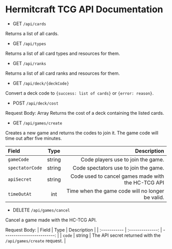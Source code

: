 # Hermitcraft TCG API Documentation

- GET `/api/cards`

Returns a list of all cards.

- GET `/api/types`

Returns a list of all card types and resources for them.

- GET `/api/ranks`

Returns a list of all card ranks and resources for them.

- GET `/api/deck/{deckCode}`

Convert a deck code to `{success: list of cards}` or `{error: reason}`.

- POST `/api/deck/cost`

Request Body: Array<hermit id as string>
Returns the cost of a deck containing the listed cards.

- GET `/api/games/create`

Creates a new game and returns the codes to join it. The game code will time out after five minutes.

| Field | Type | Description |
| :----------- | :--------------: | -------------------------: |
| `gameCode` | string | Code players use to join the game.  |
| `spectatorCode` | string   | Code spectators use to join the game. |
| `apiSecret` | string | Code used to cancel games made with the HC-TCG API |
| `timeOutAt` | int | Time when the game code will no longer be valid. |

- DELETE `/api/games/cancel`

Cancel a game made with the HC-TCG API.

Request Body:
| Field | Type | Description |
| :----------- | :--------------: | -------------------------: |
| `code` | string | The API secret returned with the `/api/games/create` request. |
